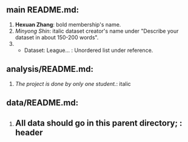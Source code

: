 ## main README.md:
1. **Hexuan Zhang**: bold membership's name.
2. *Minyong Shin*: italic dataset creator's name under "Describe your dataset in about 150-200 words".
3. - Dataset: League... : Unordered list under reference.

## analysis/README.md:
1. *The project is done by only one student.*: italic

## data/README.md:
1. ## All data should go in this parent directory; : header
